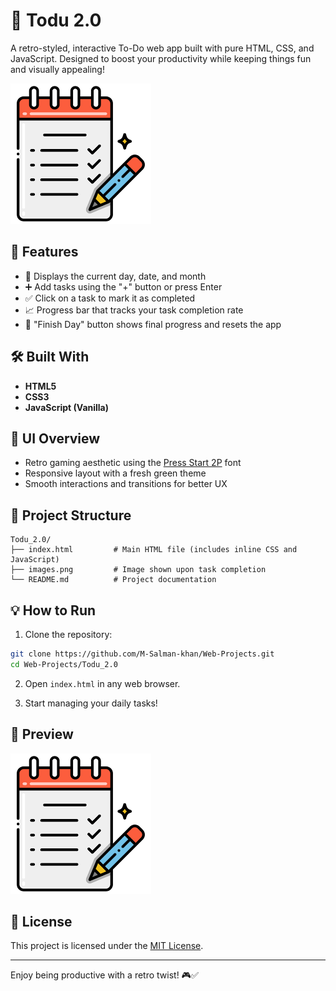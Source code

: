 
# 📝 Todu 2.0

A retro-styled, interactive To-Do web app built with pure HTML, CSS, and JavaScript. Designed to boost your productivity while keeping things fun and visually appealing!

![Todu Preview](./images.png)

## 🚀 Features

- 📆 Displays the current day, date, and month
- ➕ Add tasks using the "+" button or press Enter
- ✅ Click on a task to mark it as completed
- 📈 Progress bar that tracks your task completion rate
- 🏁 "Finish Day" button shows final progress and resets the app

## 🛠️ Built With

- **HTML5**
- **CSS3**
- **JavaScript (Vanilla)**

## 🌈 UI Overview

- Retro gaming aesthetic using the [Press Start 2P](https://fonts.google.com/specimen/Press+Start+2P) font
- Responsive layout with a fresh green theme
- Smooth interactions and transitions for better UX

## 📂 Project Structure

```
Todu_2.0/
├── index.html         # Main HTML file (includes inline CSS and JavaScript)
├── images.png         # Image shown upon task completion
└── README.md          # Project documentation
```

## 💡 How to Run

1. Clone the repository:

```bash
git clone https://github.com/M-Salman-khan/Web-Projects.git
cd Web-Projects/Todu_2.0
```

2. Open `index.html` in any web browser.

3. Start managing your daily tasks!

## 📸 Preview

![Completion Screenshot](./images.png)

## 📄 License

This project is licensed under the [MIT License](https://opensource.org/licenses/MIT).

---

Enjoy being productive with a retro twist! 🎮✅
